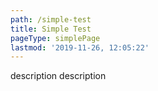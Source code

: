 ```yaml
---
path: /simple-test
title: Simple Test
pageType: simplePage
lastmod: '2019-11-26, 12:05:22'
---
```

description description

